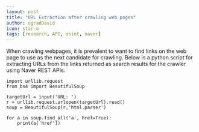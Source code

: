 ```yaml
---
layout: post
title: "URL Extraction after crawling web pages"
author: ugradDavid
icon: star-o
tags: [research, API, osint, naver]
---
```


When crawling webpages, it is prevalent to want to find links on the web page to use as the next candidate for crawling. Below is a python script for extracting URLs from the links returned as search results for the crawler using Naver REST APIs. 


```
import urllib.request
from bs4 import BeautifulSoup

targetUrl = input('URL: ')
r = urllib.request.urlopen(targetUrl).read()
soup = BeautifulSoup(r,'html.parser')

for a in soup.find_all('a', href=True):
    print(a['href'])
```
